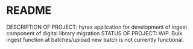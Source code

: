 # README
DESCRIPTION OF PROJECT: hyrax application for development of ingest component of digital library migration
STATUS OF PROJECT: WIP. Bulk ingest function at batches/upload new batch is not currently functional. 
